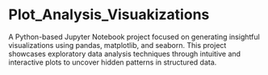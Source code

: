# Plot_Analysis_Visuakizations
A Python-based Jupyter Notebook project focused on generating insightful visualizations using pandas, matplotlib, and seaborn. This project showcases exploratory data analysis techniques through intuitive and interactive plots to uncover hidden patterns in structured data.
